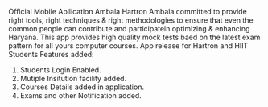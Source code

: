Official Mobile Apllication Ambala
Hartron Ambala committed to provide right tools, right techniques & right methodologies to ensure that even the common people can contribute and participatein optimizing & enhancing Haryana.
This app provides high quality mock tests baed on the latest exam pattern for all yours computer courses.
App release for Hartron and HIIT Students 
Features added:
1. Students Login Enabled.
2. Mutiple Insitution facility added.
3. Courses Details added in application.
4. Exams and other Notification added.
